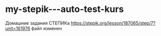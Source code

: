 # my-stepik---auto-test-kurs
Домашние задания СТЕПИКа
https://stepik.org/lesson/187065/step/7?unit=161976
файл изменен



